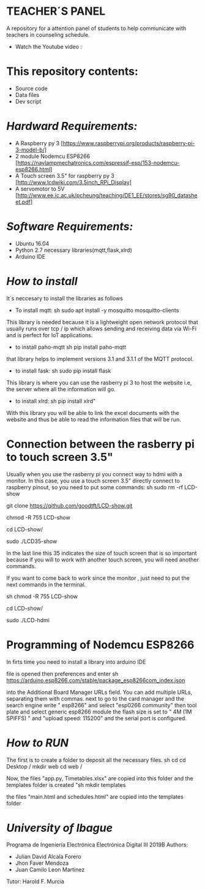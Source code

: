 # TEACHER´S PANEL
A repository for a attention panel of students to help communicate with teachers in counseling schedule.
* Watch the Youtube video :
# This repository contents:

* Source code
* Data files
* Dev script

# *Hardward Requirements:*

* A Raspberry py 3 [https://www.raspberrypi.org/products/raspberry-pi-3-model-b/]
* 2 module Nodemcu ESP8266 [https://naylampmechatronics.com/espressif-esp/153-nodemcu-esp8266.html]
* A Touch screen 3.5" for raspberry py 3 [http://www.lcdwiki.com/3.5inch_RPi_Display]
* A servomotor to 5V [http://www.ee.ic.ac.uk/pcheung/teaching/DE1_EE/stores/sg90_datasheet.pdf]

# *Software Requirements:*

* Ubuntu 16.04
* Python 2.7 necessary libraries(mqtt,flask,xlrd)
* Arduino IDE
# *How to install*

It´s neccesary to install the libraries as follows

* To install mqtt:
 sh 
sudo apt install -y mosquitto mosquitto-clients 

This library is needed because it is a lightweight open network protocol that usually runs over tcp / ip which allows sending and receiving data via Wi-Fi and is perfect for IoT applications.

* to install paho-mqtt
 sh 
pip install paho-mqtt

that library helps to implement versions 3.1 and 3.1.1 of the MQTT protocol.
* to install fask: 
 sh 
sudo pip install flask

This library is where you can use the rasberry pi 3 to host the website i.e, the server where all the information will go.

* to install xlrd: 
 sh
pip install xlrd"

With this library you will be able to link the excel documents with the website and thus be able to read the information files that will be run.

# Connection between the rasberry pi to touch screen 3.5" 

Usually when you use the rasberry pi you connect way to hdmi with a monitor. In this case, you use a touch screen 3.5" directly connect to raspberry pinout, so you need to put some commands:
 sh
sudo rm -rf LCD-show 

git clone https://github.com/goodtft/LCD-show.git 

chmod -R 755 LCD-show 

cd LCD-show/

sudo ./LCD35-show

In the last line this 35 indicates the size of touch screen that is so important because if you will to work with another touch screen, you will need another commands.

If you want to come back to work since the monitor , just need to put the next commands in the terminal.

 sh
chmod -R 755 LCD-show 

cd LCD-show/ 


sudo ./LCD-hdmi 

# Programming of Nodemcu ESP8266
In firts time you need to install a library into arduino IDE

file is opened then preferences and enter 
 sh
https://arduino.esp8266.com/stable/package_esp8266com_index.json

into the Additional Board Manager URLs field. You can add multiple URLs, separating them with commas.
next to go to the card manager and the search engine write " esp8266"  and select "esp0266 community" then tool plate and select generic esp8266 module the flash size is set to " 4M (1M SPIFFS) " and "upload speed: 115200" and the serial port is configured.

# *How to RUN*

The first is to create a folder to deposit all the necessary files. sh cd cd Desktop / mkdir web cd web /

Now, the files "app.py, Timetables.xlsx" are copied into this folder and the templates folder is created "sh mkdir templates

the files "main.html and schedules.html" are copied into the templates folder

# *University of Ibague*
Programa de Ingeniería Electrónica
Electrónica Digital III 2019B
Authors:
  - Julian David Alcala Forero
  - Jhon Faver Mendoza 
  - Juan Camilo Leon Martinez
  
  Tutor:
  Harold F. Murcia
